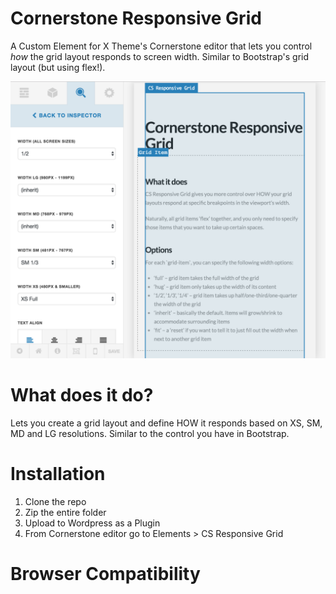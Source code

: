 # Cornerstone Responsive Grid
A Custom Element for X Theme's Cornerstone editor that lets you control _how_ the grid layout responds to screen width. Similar to Bootstrap's grid layout (but using flex!).

![alt_text](https://github.com/lucastobrazil/cornerstone-responsive-grid/blob/master/src/images/csrg_shot1b.png "Screenshot")

# What does it do?
Lets you create a grid layout and define HOW it responds based on XS, SM, MD and LG resolutions. Similar to the control you have in Bootstrap.

# Installation
1. Clone the repo
2. Zip the entire folder
3. Upload to Wordpress as a Plugin
4. From Cornerstone editor go to Elements > CS Responsive Grid

# Browser Compatibility
